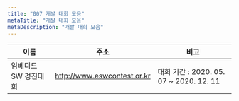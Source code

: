 ```yaml
---
title: "007 개발 대회 모음"
metaTitle: "개발 대회 모음"
metaDescription: "개발 대회 모음"
---
```


|이름|주소|비고|
|---|---------------------|-----|
|임베디드 SW 경진대회|http://www.eswcontest.or.kr|대회 기간 : 2020. 05. 07 ~ 2020. 12. 11|